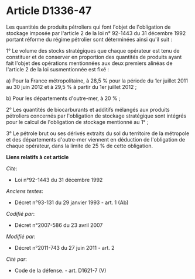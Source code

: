# Article D1336-47

Les quantités de produits pétroliers qui font l'objet de l'obligation de stockage imposée par l'article 2 de la loi n°
92-1443 du 31 décembre 1992 portant réforme du régime pétrolier sont déterminées ainsi qu'il suit : 

1° Le volume des stocks stratégiques que chaque opérateur est tenu de constituer et de conserver en proportion des quantités
de produits ayant fait l'objet des opérations mentionnées aux deux premiers alinéas de l'article 2 de la loi susmentionnée
est fixé : 

a) Pour la France métropolitaine, à 28,5 % pour la période du 1er juillet 2011 au 30 juin 2012 et à 29,5 % à partir du 1er
juillet 2012 ; 

b) Pour les départements d'outre-mer, à 20 % ; 

2° Les quantités de biocarburants et additifs mélangés aux produits pétroliers concernés par l'obligation de stockage
stratégique sont intégrés pour le calcul de l'obligation de stockage mentionné au 1° ; 

3° Le pétrole brut ou ses dérivés extraits du sol du territoire de la métropole et des départements d'outre-mer viennent en
déduction de l'obligation de chaque opérateur, dans la limite de 25 % de cette obligation.

**Liens relatifs à cet article**

_Cite_:

  - Loi n°92-1443 du 31 décembre 1992

_Anciens textes_:

  - Décret n°93-131 du 29 janvier 1993 - art. 1 (Ab)

_Codifié par_:

  - Décret n°2007-586 du 23 avril 2007

_Modifié par_:

  - Décret n°2011-743 du 27 juin 2011 - art. 2

_Cité par_:

  - Code de la défense. - art. D1621-7 (V)
